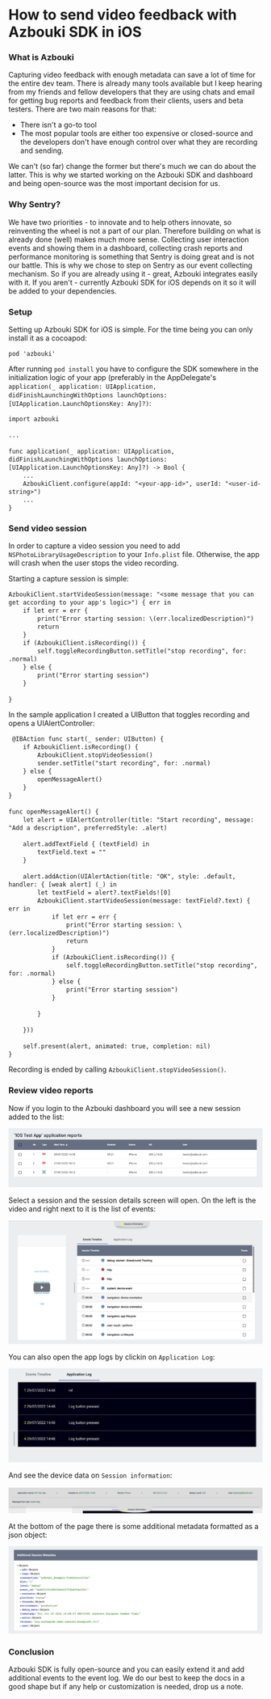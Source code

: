 # How to send video feedback with Azbouki SDK in iOS

### What is Azbouki

Capturing video feedback with enough metadata can save a lot of time for the entire dev team. There is already many tools available but I keep hearing from my friends and fellow developers that they are using chats and email for getting bug reports and feedback from their clients, users and beta testers. There are two main reasons for that:

* There isn't a go-to tool
* The most popular tools are either too expensive or closed-source and the developers don't have enough control over what they are recording and sending.

We can't (so far) change the former but there's much we can do about the latter. This is why we started working on the Azbouki SDK and dashboard and being open-source was the most important decision for us. 

### Why Sentry?

We have two priorities - to innovate and to help others innovate, so reinventing the wheel is not a part of our plan. Therefore building on what is already done (well) makes much more sense. Collecting user interaction events and showing them in a dashboard, collecting crash reports and performance monitoring is something that Sentry is doing great and is not our battle. This is why we chose to step on Sentry as our event collecting mechanism. So if you are already using it - great, Azbouki integrates easily with it. If you aren't - currently Azbouki SDK for iOS depends on it so it will be added to your dependencies.

### Setup

Setting up Azbouki SDK for iOS is simple. For the time being you can only install it as a cocoapod:

```
pod 'azbouki'
```

After running `pod install` you have to configure the SDK somewhere in the initialization logic of your app (preferably in the AppDelegate's `application(_ application: UIApplication, didFinishLaunchingWithOptions launchOptions: [UIApplication.LaunchOptionsKey: Any]?)`:


```
import azbouki

...

func application(_ application: UIApplication, didFinishLaunchingWithOptions launchOptions: [UIApplication.LaunchOptionsKey: Any]?) -> Bool {
	...
	AzboukiClient.configure(appId: "<your-app-id>", userId: "<user-id-string>")
	...
}
```

### Send video session

In order to capture a video session you need to add `NSPhotoLibraryUsageDescription` to your `Info.plist` file. Otherwise, the app will crash when the user stops the video recording.

Starting a capture session is simple:

```
AzboukiClient.startVideoSession(message: "<some message that you can get according to your app's logic>") { err in
    if let err = err {
        print("Error starting session: \(err.localizedDescription)")
        return
    }
    if (AzboukiClient.isRecording()) {
        self.toggleRecordingButton.setTitle("stop recording", for: .normal)
    } else {
        print("Error starting session")
    }
    
}
```

In the sample application I created a UIButton that toggles recording and opens a UIAlertController:

```
 @IBAction func start(_ sender: UIButton) {
    if AzboukiClient.isRecording() {
        AzboukiClient.stopVideoSession()
        sender.setTitle("start recording", for: .normal)
    } else {
        openMessageAlert()
    }
}
    
func openMessageAlert() {
    let alert = UIAlertController(title: "Start recording", message: "Add a description", preferredStyle: .alert)
  
    alert.addTextField { (textField) in
        textField.text = ""
    }

    alert.addAction(UIAlertAction(title: "OK", style: .default, handler: { [weak alert] (_) in
        let textField = alert?.textFields![0]
        AzboukiClient.startVideoSession(message: textField?.text) { err in
            if let err = err {
                print("Error starting session: \(err.localizedDescription)")
                return
            }
            if (AzboukiClient.isRecording()) {
                self.toggleRecordingButton.setTitle("stop recording", for: .normal)
            } else {
                print("Error starting session")
            }
            
        }
        
    }))

    self.present(alert, animated: true, completion: nil)
}
```

Recording is ended by calling `AzboukiClient.stopVideoSession()`.



### Review video reports

Now if you login to the Azbouki dashboard you will see a new session added to the list:

![](https://raw.githubusercontent.com/tdermendjiev/tdermendjiev.github.io/master/assets/img/session-list-small.png)

Select a session and the session details screen will open. On the left is the video and right next to it is the list of events:

![](https://raw.githubusercontent.com/tdermendjiev/tdermendjiev.github.io/master/assets/img/play-events.png)

You can also open the app logs by clickin on `Application Log`:

![](https://raw.githubusercontent.com/tdermendjiev/tdermendjiev.github.io/master/assets/img/session-logs.png)

And see the device data on `Session information`:

![](https://raw.githubusercontent.com/tdermendjiev/tdermendjiev.github.io/master/assets/img/session-information.png)

At the bottom of the page there is some additional metadata formatted as a json object:

![](https://raw.githubusercontent.com/tdermendjiev/tdermendjiev.github.io/master/assets/img/additional-metadata.png)

### Conclusion

Azbouki SDK is fully open-source and you can easily extend it and add additional events to the event log. We do our best to keep the docs in a good shape but if any help or customization is needed, drop us a note.
